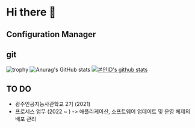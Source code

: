 # Hi there 👋

## Configuration Manager

## git
![trophy](https://github-profile-trophy.vercel.app/?username=CHANWOO97)
![Anurag's GitHub stats](https://github-readme-stats.vercel.app/api?username=CHANWOO97&theme=panda&show_icons=true)
[![본인ID's github stats](https://github-readme-stats.vercel.app/api/top-langs/?username=CHANWOO97&show_icons=true&hide_border=true&title_color=004386&icon_color=004386&layout=compact)](https://github.com/CHANWOO97)

 ## TO DO
 - 광주인공지능사관학교 2기 (2021)
 - 프로세스 업무 (2022 ~ )
    -> 애플리케이션, 소프트웨어 업데이트 및 운영 체제의 배포 관리
